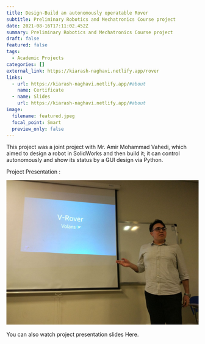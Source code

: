```yaml
---
title: Design-Build an autonomously operatable Rover
subtitle: Preliminary Robotics and Mechatronics Course project
date: 2021-08-16T17:11:02.452Z
summary: Preliminary Robotics and Mechatronics Course project
draft: false
featured: false
tags:
  - Academic Projects
categories: []
external_link: https://kiarash-naghavi.netlify.app/rover
links:
  - url: https://kiarash-naghavi.netlify.app/#about
    name: Certificate
  - name: Slides
    url: https://kiarash-naghavi.netlify.app/#about
image:
  filename: featured.jpeg
  focal_point: Smart
  preview_only: false
---
```

This project was a joint project with Mr. Amir Mohammad Vahedi, which aimed to design a robot in SolidWorks and then build it; it can control autonomously and show its status by a GUI design via Python.



Project Presentation : 

![](1400-05-14-18.35.43.jpg)





You can also watch project presentation slides Here.